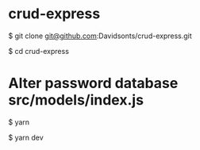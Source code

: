# crud-express

$ git clone git@github.com:Davidsonts/crud-express.git

$ cd crud-express

# Alter password database src/models/index.js

$ yarn

$ yarn dev
